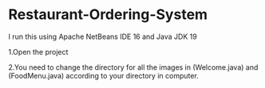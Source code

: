 # Restaurant-Ordering-System

I run this using Apache NetBeans IDE 16 and Java JDK 19

1.Open the project


2.You need to change the directory for all the images in (Welcome.java) and (FoodMenu.java) according to your directory in computer.
